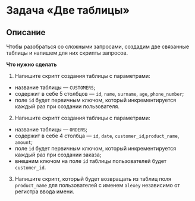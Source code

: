 # Задача «Две таблицы»

## Описание

Чтобы разобраться со сложными запросами, создадим две связанные таблицы и напишем для них скрипты запросов.

**Что нужно сделать**

1. Напишите скрипт создания таблицы с параметрами:

- название таблицы — `CUSTOMERS`;
- содержит в себе 5 столбцов — `id`, `name`, `surname`, `age`, `phone_number`;
- поле `id` будет первичным ключом, который инкрементируется каждый раз при создании пользователя.

2. Напишите скрипт создания таблицы с параметрами:

- название таблицы — `ORDERS`;
- содержит в себе 4 столбца — `id`, `date`, `customer_id`,`product_name`, `amount`;
- поле `id` будет первичным ключом, который инкрементируется каждый раз при создании заказа;
- внешним ключом на поле `id` таблицы пользователей будет `customer_id`.

3. Напишите скрипт, который будет возвращать из таблиц поля `product_name` для пользователей с именем `alexey` независимо от регистра ввода имени.